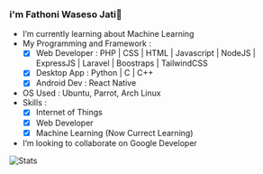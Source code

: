 ### i'm Fathoni Waseso Jati👋
- I’m currently learning about Machine Learning
- My Programming and Framework :
  - [x] Web Developer : PHP | CSS | HTML | Javascript | NodeJS | ExpressJS | Laravel | Boostraps | TailwindCSS
  - [x] Desktop App : Python | C | C++
  - [x] Android Dev : React Native 

- OS Used :
  Ubuntu, 
  Parrot,
  Arch Linux
- Skills :
  - [x] Internet of Things 
  - [x] Web Developer
  - [x] Machine Learning (Now Currect Learning)

- I’m looking to collaborate on Google Developer

![Stats](https://github-readme-stats.vercel.app/api?username=vh4&show_icons=true&theme=algolia&include_all_commits=true&count_private=true&hide_border=true)
